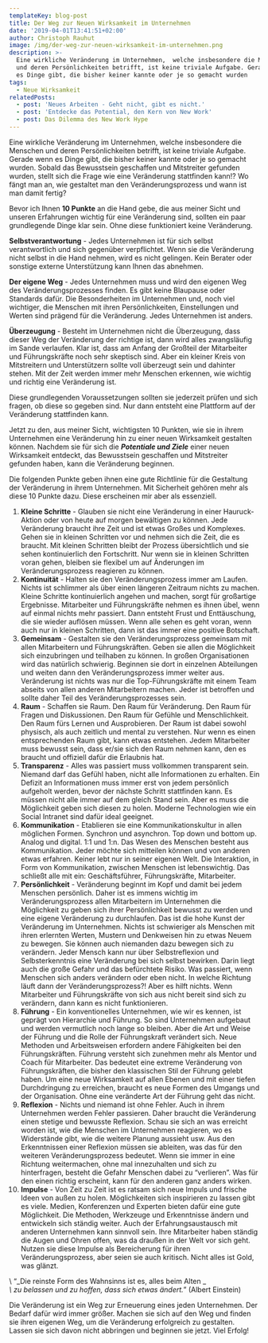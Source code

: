 ```yaml
---
templateKey: blog-post
title: Der Weg zur Neuen Wirksamkeit im Unternehmen
date: '2019-04-01T13:41:51+02:00'
author: Christoph Rauhut
image: /img/der-weg-zur-neuen-wirksamkeit-im-unternehmen.png
description: >-
  Eine wirkliche Veränderung im Unternehmen,  welche insbesondere die Menschen
  und deren Persönlichkeiten betrifft, ist keine triviale Aufgabe. Gerade wenn
  es Dinge gibt, die bisher keiner kannte oder je so gemacht wurden
tags:
  - Neue Wirksamkeit
relatedPosts:
  - post: 'Neues Arbeiten - Geht nicht, gibt es nicht.'
  - post: 'Entdecke das Potential, den Kern von New Work'
  - post: Das Dilemma des New Work Hype
---
```

Eine wirkliche Veränderung im Unternehmen,  welche insbesondere die Menschen und deren Persönlichkeiten betrifft, ist keine triviale Aufgabe. Gerade wenn es Dinge gibt, die bisher keiner kannte oder je so gemacht wurden. Sobald das Bewusstsein geschaffen und Mitstreiter gefunden wurden, stellt sich die Frage wie eine Veränderung stattfinden kann!? Wo fängt man an, wie gestaltet man den Veränderungsprozess und wann ist man damit fertig?

Bevor ich Ihnen **10 Punkte** an die Hand gebe, die aus meiner Sicht und unseren Erfahrungen wichtig für eine Veränderung sind, sollten ein paar grundlegende Dinge klar sein. Ohne diese funktioniert keine Veränderung. 

**Selbstverantwortung** - Jedes Unternehmen ist für sich selbst verantwortlich und sich gegenüber verpflichtet. Wenn sie die Veränderung nicht selbst in die Hand nehmen, wird es nicht gelingen. Kein Berater oder sonstige externe Unterstützung kann Ihnen das abnehmen. 

**Der eigene Weg** - Jedes Unternehmen muss und wird den eigenen Weg des Veränderungsprozesses finden. Es gibt keine Blaupause oder Standards dafür. Die Besonderheiten im Unternehmen und, noch viel wichtiger, die Menschen mit ihren Persönlichkeiten, Einstellungen und Werten sind prägend für die Veränderung. Jedes Unternehmen ist anders. 

**Überzeugung** - Besteht im Unternehmen nicht die Überzeugung, dass dieser Weg der Veränderung der richtige ist, dann wird alles zwangsläufig im Sande verlaufen. Klar ist, dass am Anfang der Großteil der Mitarbeiter und Führungskräfte noch sehr skeptisch sind. Aber ein kleiner Kreis von Mitstreitern und Unterstützern sollte voll überzeugt sein und dahinter stehen. Mit der Zeit werden immer mehr Menschen erkennen, wie wichtig und richtig eine Veränderung ist. 

Diese grundlegenden Voraussetzungen sollten sie jederzeit prüfen und sich fragen, ob diese so gegeben sind. Nur dann entsteht eine Plattform auf der Veränderung stattfinden kann. 

Jetzt zu den, aus meiner Sicht, wichtigsten 10 Punkten, wie sie in ihrem Unternehmen eine Veränderung hin zu einer neuen Wirksamkeit gestalten können. Nachdem sie für sich die _**Potentiale und Ziele**_ einer neuen Wirksamkeit entdeckt, das Bewusstsein geschaffen und Mitstreiter gefunden haben, kann die Veränderung beginnen. 

Die folgenden Punkte geben ihnen eine gute Richtlinie für die Gestaltung der Veränderung in ihrem Unternehmen. Mit Sicherheit gehören mehr als diese 10 Punkte dazu. Diese erscheinen mir aber als essenziell. 

1. **Kleine Schritte** - Glauben sie nicht eine Veränderung in einer Hauruck-Aktion oder von heute auf morgen bewältigen zu können. Jede Veränderung braucht ihre Zeit und ist etwas Großes und Komplexes. Gehen sie in kleinen Schritten vor und nehmen sich die Zeit, die es braucht. Mit kleinen Schritten bleibt der Prozess übersichtlich und sie sehen kontinuierlich den Fortschritt. Nur wenn sie in kleinen Schritten voran gehen, bleiben sie flexibel um auf Änderungen im Veränderungsprozess reagieren zu können. 
2. **Kontinuität** - Halten sie den Veränderungsprozess immer am Laufen. Nichts ist schlimmer als über einen längeren Zeitraum nichts zu machen. Kleine Schritte kontinuierlich angehen und machen, sorgt für großartige Ergebnisse. Mitarbeiter und Führungskräfte nehmen es ihnen übel, wenn auf einmal nichts mehr passiert. Dann entsteht Frust und Enttäuschung, die sie wieder auflösen müssen. Wenn alle sehen es geht voran, wenn auch nur in kleinen Schritten, dann ist das immer eine positive Botschaft. 
3. **Gemeinsam** - Gestalten sie den Veränderungsprozess gemeinsam mit allen Mitarbeitern und Führungskräften. Geben sie allen die Möglichkeit sich einzubringen und teilhaben zu können. In großen Organisationen wird das natürlich schwierig. Beginnen sie dort in einzelnen Abteilungen und weiten dann den Veränderungsprozess immer weiter aus. Veränderung ist nichts was nur die Top-Führungskräfte mit einem Team abseits von allen anderen Mitarbeitern machen. Jeder ist betroffen und sollte daher Teil des Veränderungsprozesses sein. 
4. **Raum** - Schaffen sie Raum. Den Raum für Veränderung. Den Raum für Fragen und Diskussionen. Den Raum für Gefühle und Menschlichkeit. Den Raum fürs Lernen und Ausprobieren. Der Raum ist dabei sowohl physisch, als auch zeitlich und mental zu verstehen. Nur wenn es einen entsprechenden Raum gibt, kann etwas entstehen. Jedem Mitarbeiter muss bewusst sein, dass er/sie sich den Raum nehmen kann, den es braucht und offiziell dafür die Erlaubnis hat. 
5. **Transparenz** - Alles was passiert muss vollkommen transparent sein. Niemand darf das Gefühl haben, nicht alle Informationen zu erhalten. Ein Defizit an Informationen muss immer erst von jedem persönlich aufgeholt werden, bevor der nächste Schritt stattfinden kann. Es müssen nicht alle immer auf dem gleich Stand sein. Aber es muss die Möglichkeit geben sich diesen zu holen. Moderne Technologien wie ein Social Intranet sind dafür ideal geeignet. 
6. **Kommunikation** - Etablieren sie eine Kommunikationskultur in allen möglichen Formen. Synchron und asynchron. Top down und bottom up. Analog und digital. 1:1 und 1:n. Das Wesen des Menschen besteht aus Kommunikation. Jeder möchte sich mitteilen können und von anderen etwas erfahren. Keiner lebt nur in seiner eigenen Welt. Die Interaktion, in Form von Kommunikation, zwischen Menschen ist lebenswichtig. Das schließt alle mit ein: Geschäftsführer, Führungskräfte, Mitarbeiter. 
7. **Persönlichkeit** - Veränderung beginnt im Kopf und damit bei jedem Menschen persönlich. Daher ist es immens wichtig im Veränderungsprozess allen Mitarbeitern im Unternehmen die Möglichkeit zu geben sich ihrer Persönlichkeit bewusst zu werden und eine eigene Veränderung zu durchlaufen. Das ist die hohe Kunst der Veränderung im Unternehmen. Nichts ist schwieriger als Menschen mit ihren erlernten Werten, Mustern und Denkweisen hin zu etwas Neuem zu bewegen. Sie können auch niemanden dazu bewegen sich zu verändern. Jeder Mensch kann nur über Selbstreflexion und Selbsterkenntnis eine Veränderung bei sich selbst bewirken. Darin liegt auch die große Gefahr und das befürchtete Risiko. Was passiert, wenn Menschen sich anders verändern oder eben nicht. In welche Richtung läuft dann der Veränderungsprozess?! Aber es hilft nichts. Wenn Mitarbeiter und Führungskräfte von sich aus nicht bereit sind sich zu verändern, dann kann es nicht funktionieren. 
8. **Führung** - Ein konventionelles Unternehmen, wie wir es kennen, ist geprägt von Hierarchie und Führung. So sind Unternehmen aufgebaut und werden vermutlich noch lange so bleiben. Aber die Art und Weise der Führung und die Rolle der Führungskraft verändert sich. Neue Methoden und Arbeitsweisen erfordern andere Fähigkeiten bei den Führungskräften. Führung versteht sich zunehmen mehr als Mentor und Coach für Mitarbeiter. Das bedeutet eine extreme Veränderung von Führungskräften, die bisher den klassischen Stil der Führung gelebt haben. Um eine neue Wirksamkeit auf allen Ebenen und mit einer tiefen Durchdringung zu erreichen, braucht es neue Formen des Umgangs und der Organisation. Ohne eine veränderte Art der Führung geht das nicht. 
9. **Reflexion** - Nichts und niemand ist ohne Fehler. Auch in ihrem Unternehmen werden Fehler passieren. Daher braucht die Veränderung einen stetige und bewusste Reflexion. Schau sie sich an was erreicht worden ist, wie die Menschen im Unternehmen reagieren, wo es Widerstände gibt, wie die weitere Planung aussieht usw. Aus den Erkenntnissen einer Reflexion müssen sie ableiten, was das für den weiteren Veränderungsprozess bedeutet. Wenn sie immer in eine Richtung weitermachen, ohne mal innezuhalten und sich zu hinterfragen, besteht die Gefahr Menschen dabei zu “verlieren”. Was für den einen richtig erscheint, kann für den anderen ganz anders wirken. 
10. **Impulse** - Von Zeit zu Zeit ist es ratsam sich neue Impuls und frische Ideen von außen zu holen. Möglichkeiten sich inspirieren zu lassen gibt es viele. Medien, Konferenzen und Experten bieten dafür eine gute Möglichkeit. Die Methoden, Werkzeuge und Erkenntnisse ändern und entwickeln sich ständig weiter. Auch der Erfahrungsaustausch mit anderen Unternehmen kann sinnvoll sein. Ihre Mitarbeiter haben ständig die Augen und Ohren offen, was da draußen in der Welt vor sich geht. Nutzen sie diese Impulse als Bereicherung für ihren Veränderungsprozess, aber seien sie auch kritisch. Nicht alles ist Gold, was glänzt. 

\    “_Die reinste Form des Wahnsinns ist es, alles beim Alten _\
_\    zu belassen und zu hoffen, dass sich etwas ändert._” (Albert Einstein)

Die Veränderung ist ein Weg zur Erneuerung eines jeden Unternehmen. Der Bedarf dafür wird immer größer. Machen sie sich auf den Weg und finden sie ihren eigenen Weg, um die Veränderung erfolgreich zu gestalten. Lassen sie sich davon nicht abbringen und beginnen sie jetzt. Viel Erfolg!
